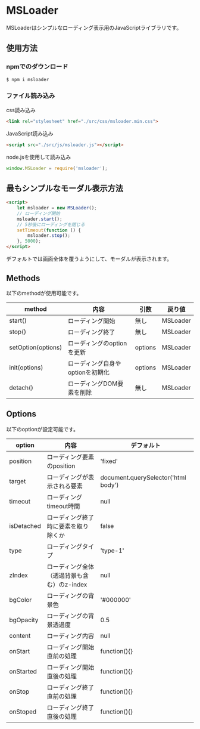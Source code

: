 # MSLoader

MSLoaderはシンプルなローディング表示用のJavaScriptライブラリです。

## 使用方法

### npmでのダウンロード

```bash
$ npm i msloader
```

### ファイル読み込み

css読み込み
```html
<link rel="stylesheet" href="./src/css/msloader.min.css">
```

JavaScript読み込み
```html
<script src="./src/js/msloader.js"></script>
```

node.jsを使用して読み込み
```js
window.MSLoader = require('msloader');
```

## 最もシンプルなモーダル表示方法

```html
<script>
    let msloader = new MSLoader();
    // ローディング開始
    msloader.start();
    // 5秒後にローディングを閉じる
    setTimeout(function () {
        msloader.stop();
    }, 5000);
</script>
```
デフォルトでは画面全体を覆うようにして、モーダルが表示されます。

## Methods 

以下のmethodが使用可能です。

| method | 内容 | 引数 | 戻り値 |
----|----|----|---- 
| start() | ローディング開始 | 無し | MSLoader |
| stop() | ローディング終了 | 無し | MSLoader |
| setOption(options) | ローディングのoptionを更新 | options | MSLoader |
| init(options) | ローディング自身やoptionを初期化| options | MSLoader |
| detach() | ローディングDOM要素を削除 | 無し | MSLoader |

## Options

以下のoptionが設定可能です。

| option | 内容 | デフォルト |
----|----|---- 
| position | ローディング要素のposition | 'fixed' |
| target | ローディングが表示される要素 | document.querySelector('html body') |
| timeout | ローディングtimeout時間 | null |
| isDetached | ローディング終了時に要素を取り除くか | false |
| type | ローディングタイプ | 'type-1' |
| zIndex | ローディング全体（透過背景も含む）のz-index | null |
| bgColor | ローディングの背景色 | '#000000' |
| bgOpacity | ローディングの背景透過度 | 0.5 |
| content | ローディング内容 | null |
| onStart | ローディング開始直前の処理 | function(){} |
| onStarted | ローディング開始直後の処理 | function(){} |
| onStop | ローディング終了直前の処理 | function(){} |
| onStoped | ローディング終了直後の処理 | function(){} |